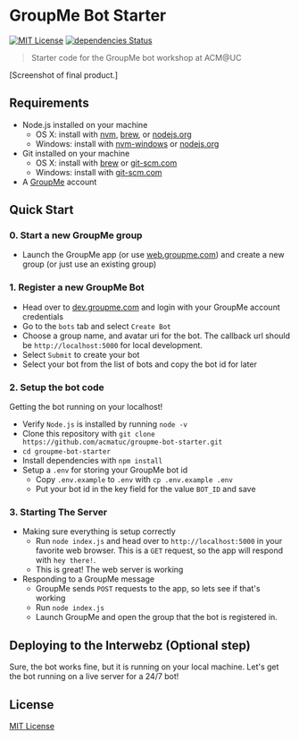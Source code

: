# GroupMe Bot Starter

[![MIT License](https://img.shields.io/github/license/acmatuc/groupme-bot-starter.svg?maxAge=2592000)]()
[![dependencies Status](https://david-dm.org/acmatuc/groupme-bot-starter/status.svg)](https://david-dm.org/acmatuc/groupme-bot-starter)

> Starter code for the GroupMe bot workshop at ACM@UC

[Screenshot of final product.]

## Requirements

* Node.js installed on your machine
  * OS X: install with [nvm](https://github.com/creationix/nvm), [brew](http://brew.sh/), or [nodejs.org](https://nodejs.org)
  * Windows: install with [nvm-windows](https://github.com/coreybutler/nvm-windows) or [nodejs.org](https://nodejs.org/)
* Git installed on your machine
  * OS X: install with [brew](http://brew.sh/) or [git-scm.com](https://git-scm.com/)
  * Windows: install with [git-scm.com](https://git-scm.com/)
* A [GroupMe](https://groupme.com/) account

## Quick Start

### 0. Start a new GroupMe group

* Launch the GroupMe app (or use [web.groupme.com](https://web.groupme.com/)) and create a new group (or just use an existing group)

### 1. Register a new GroupMe Bot

* Head over to [dev.groupme.com](https://dev.groupme.com/) and login with your GroupMe account credentials
* Go to the `bots` tab and select `Create Bot`
* Choose a group name, and avatar uri for the bot. The callback url should be `http://localhost:5000` for local development.
* Select `Submit` to create your bot
* Select your bot from the list of bots and copy the bot id for later

### 2. Setup the bot code

Getting the bot running on your localhost!

* Verify `Node.js` is installed by running `node -v`
* Clone this repository with `git clone https://github.com/acmatuc/groupme-bot-starter.git`
* `cd groupme-bot-starter`
* Install dependencies with `npm install`
* Setup a `.env` for storing your GroupMe bot id
  * Copy `.env.example` to `.env` with `cp .env.example .env`
  * Put your bot id in the key field for the value `BOT_ID` and save

### 3. Starting The Server

* Making sure everything is setup correctly
  * Run `node index.js` and head over to `http://localhost:5000` in your favorite web browser. This is a `GET` request, so the app will respond with `hey there!`.
  * This is great! The web server is working
* Responding to a GroupMe message
  * GroupMe sends `POST` requests to the app, so lets see if that's working
  * Run `node index.js`
  * Launch GroupMe and open the group that the bot is registered in.

## Deploying to the Interwebz (Optional step)

Sure, the bot works fine, but it is running on your local machine. Let's get the bot running on a live server for a 24/7 bot!

## License

[MIT License](LICENSE.md)
